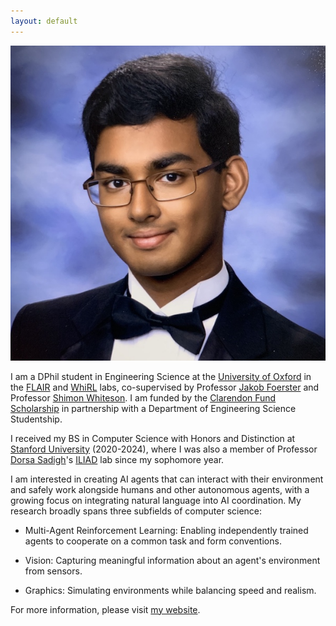 ```yaml
---
layout: default
---
```


<img src="/assets/img/bidipta.jpg" alt="drawing" class="portrait"/>

I am a DPhil student in Engineering Science at the [University of Oxford](https://eng.ox.ac.uk/) in the [FLAIR](https://foersterlab.com/) and [WhiRL](https://whirl.cs.ox.ac.uk/) labs, co-supervised by Professor [Jakob Foerster](https://www.jakobfoerster.com/) and Professor [Shimon Whiteson](https://whirl.cs.ox.ac.uk/pages/people/shimon.html). I am funded by the [Clarendon Fund Scholarship](https://www.ox.ac.uk/clarendon) in partnership with a Department of Engineering Science Studentship.

I received my BS in Computer Science with Honors and Distinction at [Stanford University](https://cs.stanford.edu) (2020-2024), where I was also a member of Professor [Dorsa Sadigh](https://dorsa.fyi)'s [ILIAD](https://iliad.stanford.edu/) lab since my sophomore year.

I am interested in creating AI agents that can interact with their environment and safely work alongside humans and other autonomous agents, with a growing focus on integrating natural language into AI coordination. My research broadly spans three subfields of computer science:

- Multi-Agent Reinforcement Learning: Enabling independently trained agents to cooperate on a common task and form conventions.

- Vision: Capturing meaningful information about an agent's environment from sensors.

- Graphics: Simulating environments while balancing speed and realism.

For more information, please visit [my website](https://bsarkar321.github.io/).
